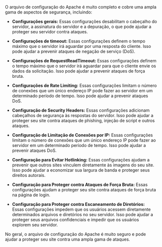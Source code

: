 O arquivo de configuração do Apache é muito completo e cobre uma ampla gama de aspectos de segurança, incluindo:

* **Configurações gerais:** Essas configurações desabilitam o cabeçalho do servidor, a assinatura do servidor e a depuração, o que pode ajudar a proteger seu servidor contra ataques.
  
* **Configurações de timeout:** Essas configurações definem o tempo máximo que o servidor irá aguardar por uma resposta do cliente. Isso pode ajudar a prevenir ataques de negação de serviço (DoS).
  
* **Configurações de RequestReadTimeout:** Essas configurações definem o tempo máximo que o servidor irá aguardar para que o cliente envie os dados da solicitação. Isso pode ajudar a prevenir ataques de força bruta.
  
* **Configurações de Rate Limiting:** Essas configurações limitam o número de conexões que um único endereço IP pode fazer ao servidor em um determinado período de tempo. Isso pode ajudar a prevenir ataques DoS.
  
* **Configuração de Security Headers:** Essas configurações adicionam cabeçalhos de segurança às respostas do servidor. Isso pode ajudar a proteger seu site contra ataques de phishing, injeção de script e outros ataques.
  
* **Configuração de Limitação de Conexões por IP:** Essas configurações limitam o número de conexões que um único endereço IP pode fazer ao servidor em um determinado período de tempo. Isso pode ajudar a prevenir ataques DoS.
  
* **Configuração para Evitar Hotlinking:** Essas configurações ajudam a prevenir que outros sites vinculem diretamente às imagens do seu site. Isso pode ajudar a economizar sua largura de banda e proteger seus direitos autorais.
  
* **Configuração para Proteger contra Ataques de Força Bruta:** Essas configurações ajudam a proteger seu site contra ataques de força bruta na página de login.
  
* **Configuração para Proteger contra Escaneamento de Diretórios:** Essas configurações impedem que os usuários acessem diretamente determinados arquivos e diretórios no seu servidor. Isso pode ajudar a proteger seus arquivos confidenciais
 e impedir que os usuários explorem seu servidor.

No geral, o arquivo de configuração do Apache é muito seguro e pode ajudar a proteger seu site contra uma ampla gama de ataques.
